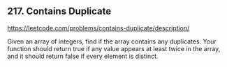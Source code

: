## 217. Contains Duplicate

https://leetcode.com/problems/contains-duplicate/description/

Given an array of integers, find if the array contains any duplicates. Your function should return true if any value appears at least twice in the array, and it should return false if every element is distinct.

